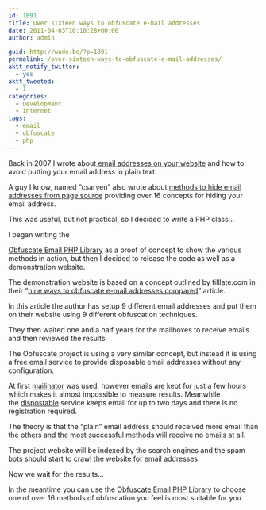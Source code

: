 ```yaml
---
id: 1891
title: Over sixteen ways to obfuscate e-mail addresses
date: 2011-04-03T10:10:28+00:00
author: admin

guid: http://wade.be/?p=1891
permalink: /over-sixteen-ways-to-obfuscate-e-mail-addresses/
aktt_notify_twitter:
  - yes
aktt_tweeted:
  - 1
categories:
  - Development
  - Internet
tags:
  - email
  - obfuscate
  - php
---
```

<p class="lead">
  Back in 2007 I wrote about<a href="/email-address-on-your-website"> email addresses on your website</a> and how to avoid putting your email address in plain text.
</p>

A guy I know, named &#8220;csarven&#8221; also wrote about [methods to hide email addresses from page source](http://www.csarven.ca/hiding-email-addresses) providing over 16 concepts for hiding your email address.

This was useful, but not practical, so I decided to write a PHP class&#8230;

<!--more-->I began writing the 

[Obfuscate Email PHP Library](http://obfuscate.sourceforge.net/) as a proof of concept to show the various methods in action, but then I decided to release the code as well as a demonstration website.

The demonstration website is based on a concept outlined by tilllate.com in their &#8220;[nine ways to obfuscate e-mail addresses compared](http://techblog.tilllate.com/2008/07/20/ten-methods-to-obfuscate-e-mail-addresses-compared/)&#8221; article.

In this article the author has setup 9 different email addresses and put them on their website using 9 different obfuscation techniques.

They then waited one and a half years for the mailboxes to receive emails and then reviewed the results.

The Obfuscate project is using a very similar concept, but instead it is using a free email service to provide disposable email addresses without any configuration.

At first [mailinator](http://en.wikipedia.org/wiki/Mailinator) was used, however emails are kept for just a few hours which makes it almost impossible to measure results. Meanwhile the [dispostable](http://www.dispostable.com/) service keeps email for up to two days and there is no registration required.

The theory is that the &#8220;plain&#8221; email address should received more email than the others and the most successful methods will receive no emails at all.

The project website will be indexed by the search engines and the spam bots should start to crawl the website for email addresses.

Now we wait for the results&#8230;

In the meantime you can use the [Obfuscate Email PHP Library](http://obfuscate.sourceforge.net/) to choose one of over 16 methods of obfuscation you feel is most suitable for you.